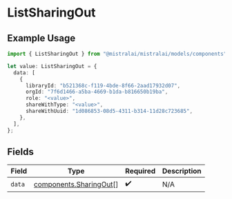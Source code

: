 # ListSharingOut

## Example Usage

```typescript
import { ListSharingOut } from "@mistralai/mistralai/models/components";

let value: ListSharingOut = {
  data: [
    {
      libraryId: "b521368c-f119-4bde-8f66-2aad17932d07",
      orgId: "7f6d1466-a5ba-4669-b1da-b816650b19ba",
      role: "<value>",
      shareWithType: "<value>",
      shareWithUuid: "1d086853-08d5-4311-b314-11d28c723685",
    },
  ],
};
```

## Fields

| Field                                                            | Type                                                             | Required                                                         | Description                                                      |
| ---------------------------------------------------------------- | ---------------------------------------------------------------- | ---------------------------------------------------------------- | ---------------------------------------------------------------- |
| `data`                                                           | [components.SharingOut](../../models/components/sharingout.md)[] | :heavy_check_mark:                                               | N/A                                                              |